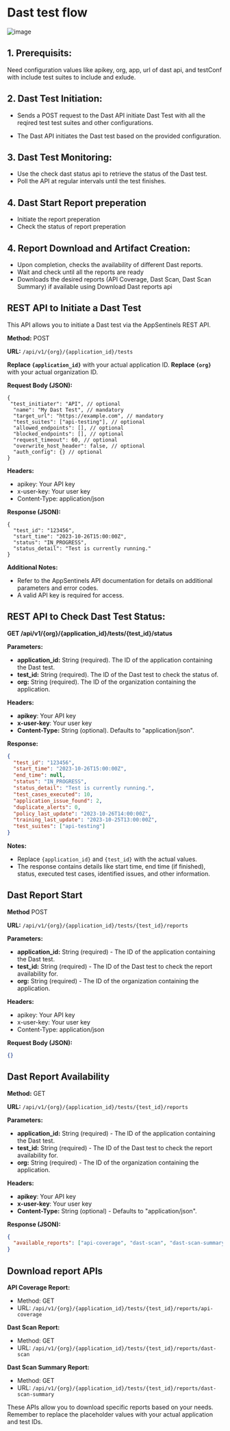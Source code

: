 

# Dast test flow
![image](./flow.png)
## 1. Prerequisits:

Need configuration values like apikey, org, app, url of dast api, and testConf with include test suites to include and exlude.

## 2. Dast Test Initiation:

* Sends a POST request to the Dast API initiate Dast Test with all the reqired test test suites and other configurations.

* The Dast API initiates the Dast test based on the provided configuration.

## 3. Dast Test Monitoring:

* Use the check dast status api to retrieve the status of the Dast test.
* Poll the API at regular intervals until the test finishes.

## 4. Dast Start Report preperation
* Initiate the report preperation
* Check the status of report preperation

## 4. Report Download and Artifact Creation:

* Upon completion, checks the availability of different Dast reports.
* Wait and check until all the reports are ready
* Downloads the desired reports (API Coverage, Dast Scan, Dast Scan Summary) if available using Download Dast reports api


## REST API to Initiate a Dast Test

This API allows you to initiate a Dast test via the AppSentinels REST API.

**Method:** POST

**URL:** `/api/v1/{org}/{application_id}/tests`


**Replace `{application_id}`** with your actual application ID.
**Replace `{org}`** with your actual organization ID.

**Request Body (JSON):**

```
{
 "test_initiater": "API", // optional
  "name": "My Dast Test", // mandatory
  "target_url": "https://example.com", // mandatory
  "test_suites": ["api-testing"], // optional
  "allowed_endpoints": [], // optional
  "blocked_endpoints": [], // optional
  "request_timeout": 60, // optional
  "overwrite_host_header": false, // optional
  "auth_config": {} // optional
}
```

**Headers:**
* apikey: Your API key
* x-user-key: Your user key
* Content-Type: application/json

**Response (JSON):**

```
{
  "test_id": "123456",
  "start_time": "2023-10-26T15:00:00Z",
  "status": "IN_PROGRESS",
  "status_detail": "Test is currently running."
}
```

**Additional Notes:**

* Refer to the AppSentinels API documentation for details on additional parameters and error codes.
* A valid API key is required for access.

## REST API to Check Dast Test Status:

**GET /api/v1/{org}/{application_id}/tests/{test_id}/status**


**Parameters:**

* **application_id:** String (required). The ID of the application containing the Dast test.
* **test_id:** String (required). The ID of the Dast test to check the status of.
* **org:** String (required). The ID of the organization containing the application.

**Headers:**

* **apikey**: Your API key
* **x-user-key**: Your user key
* **Content-Type:** String (optional). Defaults to "application/json".

**Response:**

```json
{
  "test_id": "123456",
  "start_time": "2023-10-26T15:00:00Z",
  "end_time": null,
  "status": "IN_PROGRESS",
  "status_detail": "Test is currently running.",
  "test_cases_executed": 10,
  "application_issue_found": 2,
  "duplicate_alerts": 0,
  "policy_last_update": "2023-10-26T14:00:00Z",
  "training_last_update": "2023-10-25T13:00:00Z",
  "test_suites": ["api-testing"]
}
```

**Notes:**

* Replace `{application_id}` and `{test_id}` with the actual values.
* The response contains details like start time, end time (if finished), status, executed test cases, identified issues, and other information.


## Dast Report Start
**Method** POST

**URL:** `/api/v1/{org}/{application_id}/tests/{test_id}/reports`

**Parameters:**

* **application_id:** String (required) - The ID of the application containing the Dast test.
* **test_id:** String (required) - The ID of the Dast test to check the report availability for.
* **org:** String (required) - The ID of the organization containing the application.

**Headers:**
* apikey: Your API key
* x-user-key: Your user key
* Content-Type: application/json

**Request Body (JSON):**
```json
{}
```

## Dast Report Availability

**Method:** GET

**URL:** `/api/v1/{org}/{application_id}/tests/{test_id}/reports`

**Parameters:**

* **application_id:** String (required) - The ID of the application containing the Dast test.
* **test_id:** String (required) - The ID of the Dast test to check the report availability for.
* **org:** String (required) - The ID of the organization containing the application.

**Headers:**

* **apikey**: Your API key
* **x-user-key**: Your user key
* **Content-Type:** String (optional) - Defaults to "application/json".

**Response (JSON):**

```json
{
  "available_reports": ["api-coverage", "dast-scan", "dast-scan-summary"]
}
```

## Download report APIs

**API Coverage Report:**

* Method: GET
* URL: `/api/v1/{org}/{application_id}/tests/{test_id}/reports/api-coverage`

**Dast Scan Report:**

* Method: GET
* URL: `/api/v1/{org}/{application_id}/tests/{test_id}/reports/dast-scan`

**Dast Scan Summary Report:**

* Method: GET
* URL: `/api/v1/{org}/{application_id}/tests/{test_id}/reports/dast-scan-summary`

These APIs allow you to download specific reports based on your needs. Remember to replace the placeholder values with your actual application and test IDs.

